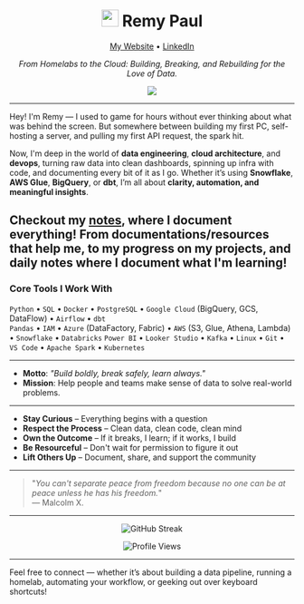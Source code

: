 <h1 align="center"><img src="https://media.giphy.com/media/kH1DBkPNyZPOk0BxrM/giphy.gif" width="30px"> Remy Paul</h1>
<p align="center">
  <a href="https://remyinthecloud.com">My Website</a> •
  <a href="https://www.linkedin.com/in/remypauljr/">LinkedIn</a>
</p>

<p align="center">
  <i>From Homelabs to the Cloud: Building, Breaking, and Rebuilding for the Love of Data.</i>
</p>

<p align="center">
  <img src="https://readme-typing-svg.demolab.com/?lines=Learning+Never+Stops...;Data+Engineer;Always+Tinkering+with+New+Ideas;Building+One+Project+at+a+Time" />
</p>

---

Hey! I'm Remy — I used to game for hours without ever thinking about what was behind the screen. But somewhere between building my first PC, self-hosting a server, and pulling my first API request, the spark hit.

Now, I'm deep in the world of **data engineering**, **cloud architecture**, and **devops**, turning raw data into clean dashboards, spinning up infra with code, and documenting every bit of it as I go. Whether it’s using **Snowflake**, **AWS Glue**, **BigQuery**, or **dbt**, I’m all about **clarity, automation, and meaningful insights**.

Checkout my [notes](https://github.com/remyinthecloud/notes), where I document everything! From documentations/resources that help me, to my progress on my projects, and daily notes where I document what I'm learning!
---

### Core Tools I Work With

`Python` • `SQL` • `Docker` • `PostgreSQL` • `Google Cloud` (BigQuery, GCS, DataFlow) • `Airflow` • `dbt`  
`Pandas` • `IAM` • `Azure` (DataFactory, Fabric) • `AWS` (S3, Glue, Athena, Lambda) • `Snowflake` • `Databricks`
`Power BI` • `Looker Studio` • `Kafka` • `Linux` • `Git` • `VS Code` • `Apache Spark` • `Kubernetes` 

---

- **Motto**: _"Build boldly, break safely, learn always."_
- **Mission**: Help people and teams make sense of data to solve real-world problems.
  
---

- **Stay Curious** – Everything begins with a question  
- **Respect the Process** – Clean data, clean code, clean mind  
- **Own the Outcome** – If it breaks, I learn; if it works, I build  
- **Be Resourceful** – Don't wait for permission to figure it out  
- **Lift Others Up** – Document, share, and support the community

---

> "_You can't separate peace from freedom because no one can be at peace unless he has his freedom._"  
> — Malcolm X.

---

<p align="center">
  <img src="https://github-readme-streak-stats.herokuapp.com/?user=remyinthecloud&theme=tokyonight" alt="GitHub Streak" />
</p>

<p align="center">
  <img src="https://komarev.com/ghpvc/?username=remyinthecloud&color=blueviolet" alt="Profile Views" />
</p>

---

Feel free to connect — whether it’s about building a data pipeline, running a homelab, automating your workflow, or geeking out over keyboard shortcuts!
